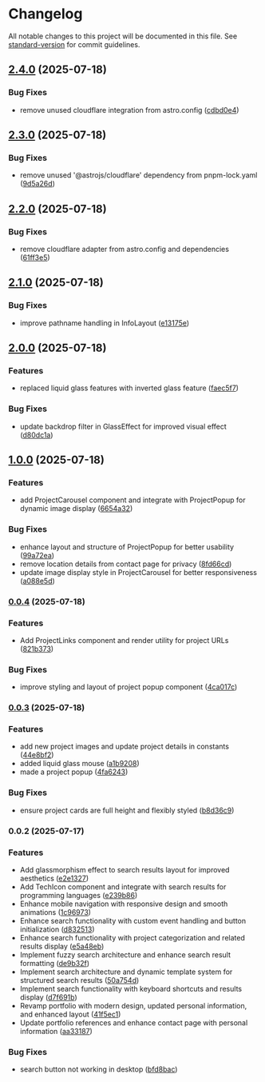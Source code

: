 # Changelog

All notable changes to this project will be documented in this file. See [standard-version](https://github.com/conventional-changelog/standard-version) for commit guidelines.

## [2.4.0](https://github.com-evod/EV-OD/portfilio_v1/compare/v2.3.0...v2.4.0) (2025-07-18)


### Bug Fixes

* remove unused cloudflare integration from astro.config ([cdbd0e4](https://github.com-evod/EV-OD/portfilio_v1/commit/cdbd0e44e79111f8d2c529bc6a87fe7e3400f9b3))

## [2.3.0](https://github.com-evod/EV-OD/portfilio_v1/compare/v2.2.0...v2.3.0) (2025-07-18)


### Bug Fixes

* remove unused '@astrojs/cloudflare' dependency from pnpm-lock.yaml ([9d5a26d](https://github.com-evod/EV-OD/portfilio_v1/commit/9d5a26d3d90a1277c5a730b3ec94b7d4f6291171))

## [2.2.0](https://github.com-evod/EV-OD/portfilio_v1/compare/v2.1.0...v2.2.0) (2025-07-18)


### Bug Fixes

* remove cloudflare adapter from astro.config and dependencies ([61ff3e5](https://github.com-evod/EV-OD/portfilio_v1/commit/61ff3e5435a31d05a8be778b408a6bf2cadb3df2))

## [2.1.0](https://github.com-evod/EV-OD/portfilio_v1/compare/v2.0.0...v2.1.0) (2025-07-18)


### Bug Fixes

* improve pathname handling in InfoLayout ([e13175e](https://github.com-evod/EV-OD/portfilio_v1/commit/e13175e927109062d35815d616d9d8b7c9531ae8))

## [2.0.0](https://github.com-evod/EV-OD/portfilio_v1/compare/v1.0.0...v2.0.0) (2025-07-18)


### Features

* replaced liquid glass features with inverted glass feature ([faec5f7](https://github.com-evod/EV-OD/portfilio_v1/commit/faec5f744665d3b93b3807fa12e751f8ed2f2aec))


### Bug Fixes

* update backdrop filter in GlassEffect for improved visual effect ([d80dc1a](https://github.com-evod/EV-OD/portfilio_v1/commit/d80dc1a4825256252561ae30e4efc957bc1fb2f8))

## [1.0.0](https://github.com-evod/EV-OD/portfilio_v1/compare/v0.0.4...v1.0.0) (2025-07-18)


### Features

* add ProjectCarousel component and integrate with ProjectPopup for dynamic image display ([6654a32](https://github.com-evod/EV-OD/portfilio_v1/commit/6654a32642d2ff8977cd0e2b0a09c6275be98a64))


### Bug Fixes

* enhance layout and structure of ProjectPopup for better usability ([99a72ea](https://github.com-evod/EV-OD/portfilio_v1/commit/99a72ead0906670161b163827c97efd0fb3c2f41))
* remove location details from contact page for privacy ([8fd66cd](https://github.com-evod/EV-OD/portfilio_v1/commit/8fd66cd6edae1e6d312e58fbd168e7c7571dbd19))
* update image display style in ProjectCarousel for better responsiveness ([a088e5d](https://github.com-evod/EV-OD/portfilio_v1/commit/a088e5d8a7e409f0b53116efc761704e479decf0))

### [0.0.4](https://github.com-evod/EV-OD/portfilio_v1/compare/v0.0.3...v0.0.4) (2025-07-18)


### Features

* Add ProjectLinks component and render utility for project URLs ([821b373](https://github.com-evod/EV-OD/portfilio_v1/commit/821b3730df5163e204c47ed385b942e1dbb3fe7c))


### Bug Fixes

* improve styling and layout of project popup component ([4ca017c](https://github.com-evod/EV-OD/portfilio_v1/commit/4ca017cf20790141bfea48314811eabf6d940866))

### [0.0.3](https://github.com-evod/EV-OD/portfilio_v1/compare/v0.0.2...v0.0.3) (2025-07-18)


### Features

* add new project images and update project details in constants ([44e8bf2](https://github.com-evod/EV-OD/portfilio_v1/commit/44e8bf2a08afd1279336e179c41ad2eb69dfb609))
* added liquid glass mouse ([a1b9208](https://github.com-evod/EV-OD/portfilio_v1/commit/a1b92084a53c789e361d6c88d03d29ea5b100859))
* made a project popup ([4fa6243](https://github.com-evod/EV-OD/portfilio_v1/commit/4fa6243d37710de74c267eda2667fc0b75523574))


### Bug Fixes

* ensure project cards are full height and flexibly styled ([b8d36c9](https://github.com-evod/EV-OD/portfilio_v1/commit/b8d36c93c8a9d74465f5073b0dc94dfe9fdd2f7f))

### 0.0.2 (2025-07-17)


### Features

* Add glassmorphism effect to search results layout for improved aesthetics ([e2e1327](https://github.com-evod/EV-OD/portfilio_v1/commit/e2e132717f55ed2f19826006963329f0aebbd0e6))
* Add TechIcon component and integrate with search results for programming languages ([e239b86](https://github.com-evod/EV-OD/portfilio_v1/commit/e239b86c3e5e14371dde31805cd98618293f5311))
* Enhance mobile navigation with responsive design and smooth animations ([1c96973](https://github.com-evod/EV-OD/portfilio_v1/commit/1c96973412b11634379cef7779934306a5424252))
* Enhance search functionality with custom event handling and button initialization ([d832513](https://github.com-evod/EV-OD/portfilio_v1/commit/d832513207f1c5e9033b1d8896135c393ac24519))
* Enhance search functionality with project categorization and related results display ([e5a48eb](https://github.com-evod/EV-OD/portfilio_v1/commit/e5a48eb59409c2028ad897a336a73c8f0f6cc6d7))
* Implement fuzzy search architecture and enhance search result formatting ([de9b32f](https://github.com-evod/EV-OD/portfilio_v1/commit/de9b32fec706f2fffe4449c32588815da4d8658a))
* Implement search architecture and dynamic template system for structured search results ([50a754d](https://github.com-evod/EV-OD/portfilio_v1/commit/50a754db76641a61526a7b9cb6feb869a5772e8f))
* Implement search functionality with keyboard shortcuts and results display ([d7f691b](https://github.com-evod/EV-OD/portfilio_v1/commit/d7f691b370e552585ade360ce0fe2d742bd6bf21))
* Revamp portfolio with modern design, updated personal information, and enhanced layout ([41f5ec1](https://github.com-evod/EV-OD/portfilio_v1/commit/41f5ec1744183fb741b9da4f255d5ac595a7088a))
* Update portfolio references and enhance contact page with personal information ([aa33187](https://github.com-evod/EV-OD/portfilio_v1/commit/aa33187c9c6633025a0f4c94fd6f45bfbc8756bf))


### Bug Fixes

* search button not working in desktop ([bfd8bac](https://github.com-evod/EV-OD/portfilio_v1/commit/bfd8bac158bb5d113cf3b13a6003b27819b58c4b))
